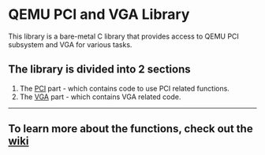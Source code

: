 # QEMU PCI and VGA Library

This library is a bare-metal C library that provides access to QEMU PCI subsystem and VGA for various tasks.

## The library is divided into 2 sections

1. The [PCI](pci/) part - which contains code to use PCI related functions.
2. The [VGA](vga/) part - which contains VGA related code.

---

## To learn more about the functions, check out the [wiki](wiki/)

